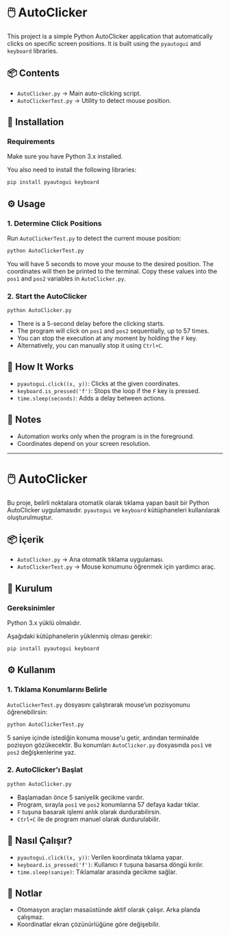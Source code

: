 # 🖱️ AutoClicker

This project is a simple Python AutoClicker application that automatically clicks on specific screen positions. It is built using the `pyautogui` and `keyboard` libraries.

## 📦 Contents

- `AutoClicker.py` → Main auto-clicking script.
- `AutoClickerTest.py` → Utility to detect mouse position.

## 🚀 Installation

### Requirements

Make sure you have Python 3.x installed.

You also need to install the following libraries:

```bash
pip install pyautogui keyboard
````

## ⚙️ Usage

### 1. Determine Click Positions

Run `AutoClickerTest.py` to detect the current mouse position:

```bash
python AutoClickerTest.py
```

You will have 5 seconds to move your mouse to the desired position. The coordinates will then be printed to the terminal. Copy these values into the `pos1` and `pos2` variables in `AutoClicker.py`.

### 2. Start the AutoClicker

```bash
python AutoClicker.py
```

* There is a 5-second delay before the clicking starts.
* The program will click on `pos1` and `pos2` sequentially, up to 57 times.
* You can stop the execution at any moment by holding the `F` key.
* Alternatively, you can manually stop it using `Ctrl+C`.

## 🧠 How It Works

* `pyautogui.click((x, y))`: Clicks at the given coordinates.
* `keyboard.is_pressed('f')`: Stops the loop if the `F` key is pressed.
* `time.sleep(seconds)`: Adds a delay between actions.

## 📌 Notes

* Automation works only when the program is in the foreground.
* Coordinates depend on your screen resolution.

---

# 🖱️ AutoClicker

Bu proje, belirli noktalara otomatik olarak tıklama yapan basit bir Python AutoClicker uygulamasıdır. `pyautogui` ve `keyboard` kütüphaneleri kullanılarak oluşturulmuştur.

## 📦 İçerik

- `AutoClicker.py` → Ana otomatik tıklama uygulaması.
- `AutoClickerTest.py` → Mouse konumunu öğrenmek için yardımcı araç.

## 🚀 Kurulum

### Gereksinimler

Python 3.x yüklü olmalıdır.

Aşağıdaki kütüphanelerin yüklenmiş olması gerekir:

```bash
pip install pyautogui keyboard
````

## ⚙️ Kullanım

### 1. Tıklama Konumlarını Belirle

`AutoClickerTest.py` dosyasını çalıştırarak mouse’un pozisyonunu öğrenebilirsin:

```bash
python AutoClickerTest.py
```

5 saniye içinde istediğin konuma mouse'u getir, ardından terminalde pozisyon gözükecektir. Bu konumları `AutoClicker.py` dosyasında `pos1` ve `pos2` değişkenlerine yaz.

### 2. AutoClicker'ı Başlat

```bash
python AutoClicker.py
```

* Başlamadan önce 5 saniyelik gecikme vardır.
* Program, sırayla `pos1` ve `pos2` konumlarına 57 defaya kadar tıklar.
* `F` tuşuna basarak işlemi anlık olarak durdurabilirsin.
* `Ctrl+C` ile de program manuel olarak durdurulabilir.

## 🧠 Nasıl Çalışır?

* `pyautogui.click((x, y))`: Verilen koordinata tıklama yapar.
* `keyboard.is_pressed('f')`: Kullanıcı `F` tuşuna basarsa döngü kırılır.
* `time.sleep(saniye)`: Tıklamalar arasında gecikme sağlar.

## 📌 Notlar

* Otomasyon araçları masaüstünde aktif olarak çalışır. Arka planda çalışmaz.
* Koordinatlar ekran çözünürlüğüne göre değişebilir.
